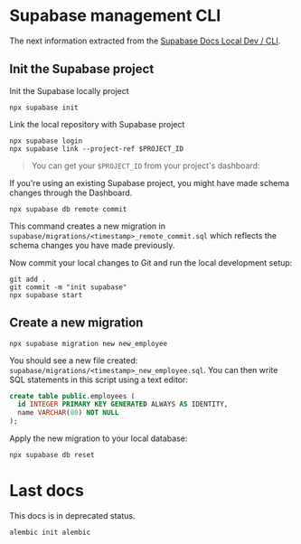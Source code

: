 # Supabase management CLI

The next information extracted from the [Supabase Docs Local Dev / CLI](https://supabase.com/docs/guides/cli).

## Init the Supabase project

Init the Supabase locally project

```shell
npx supabase init
```

Link the local repository with Supabase project

```shell
npx supabase login
npx supabase link --project-ref $PROJECT_ID
```

> You can get your `$PROJECT_ID` from your project's dashboard:

If you're using an existing Supabase project, you might have made schema changes through the Dashboard.

```shell
npx supabase db remote commit
```

This command creates a new migration in `supabase/migrations/<timestamp>_remote_commit.sql` which reflects the schema changes you have made previously.

Now commit your local changes to Git and run the local development setup:

```shell
git add .
git commit -m "init supabase"
npx supabase start
```

## Create a new migration

```shell
npx supabase migration new new_employee
```

You should see a new file created: `supabase/migrations/<timestamp>_new_employee.sql`. You can then write SQL statements in this script using a text editor:

```sql
create table public.employees (
  id INTEGER PRIMARY KEY GENERATED ALWAYS AS IDENTITY,
  name VARCHAR(80) NOT NULL
);
```

Apply the new migration to your local database:

```shell
npx supabase db reset
```

# Last docs

This docs is in deprecated status.

```shell
alembic init alembic
```
